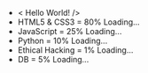 - < Hello World! />
- HTML5 & CSS3 = 80% Loading...
- JavaScript = 25% Loading...
- Python = 10% Loading...
- Ethical Hacking = 1% Loading...
- DB = 5% Loading...
